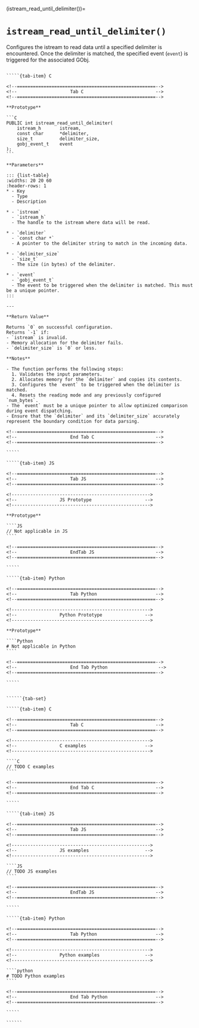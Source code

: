 <!-- ============================================================== -->
(istream_read_until_delimiter())=
# `istream_read_until_delimiter()`
<!-- ============================================================== -->

Configures the istream to read data until a specified delimiter is encountered. Once the delimiter is matched, the specified event (`event`) is triggered for the associated GObj.

<!------------------------------------------------------------>
<!--                    Prototypes                          -->
<!------------------------------------------------------------>

``````{tab-set}

`````{tab-item} C

<!--====================================================-->
<!--                    Tab C                           -->
<!--====================================================-->

**Prototype**

```C
PUBLIC int istream_read_until_delimiter(
    istream_h       istream,
    const char      *delimiter,
    size_t          delimiter_size,
    gobj_event_t    event
);
```

**Parameters**

::: {list-table}
:widths: 20 20 60
:header-rows: 1
* - Key
  - Type
  - Description

* - `istream`
  - `istream_h`
  - The handle to the istream where data will be read.

* - `delimiter`
  - `const char *`
  - A pointer to the delimiter string to match in the incoming data.

* - `delimiter_size`
  - `size_t`
  - The size (in bytes) of the delimiter.

* - `event`
  - `gobj_event_t`
  - The event to be triggered when the delimiter is matched. This must be a unique pointer.
:::

---

**Return Value**

Returns `0` on successful configuration.
Returns `-1` if:
- `istream` is invalid.
- Memory allocation for the delimiter fails.
- `delimiter_size` is `0` or less.

**Notes**

- The function performs the following steps:
  1. Validates the input parameters.
  2. Allocates memory for the `delimiter` and copies its contents.
  3. Configures the `event` to be triggered when the delimiter is matched.
  4. Resets the reading mode and any previously configured `num_bytes`.
- The `event` must be a unique pointer to allow optimized comparison during event dispatching.
- Ensure that the `delimiter` and its `delimiter_size` accurately represent the boundary condition for data parsing.

<!--====================================================-->
<!--                    End Tab C                       -->
<!--====================================================-->

`````

`````{tab-item} JS

<!--====================================================-->
<!--                    Tab JS                          -->
<!--====================================================-->

<!---------------------------------------------------->
<!--                JS Prototype                    -->
<!---------------------------------------------------->

**Prototype**

````JS
// Not applicable in JS
````

<!--====================================================-->
<!--                    EndTab JS                       -->
<!--====================================================-->

`````

`````{tab-item} Python

<!--====================================================-->
<!--                    Tab Python                      -->
<!--====================================================-->

<!---------------------------------------------------->
<!--                Python Prototype                -->
<!---------------------------------------------------->

**Prototype**

````Python
# Not applicable in Python
````

<!--====================================================-->
<!--                    End Tab Python                   -->
<!--====================================================-->

`````

``````

<!------------------------------------------------------------>
<!--                    Examples                            -->
<!------------------------------------------------------------>

```````{dropdown} Examples

``````{tab-set}

`````{tab-item} C

<!--====================================================-->
<!--                    Tab C                           -->
<!--====================================================-->

<!---------------------------------------------------->
<!--                C examples                      -->
<!---------------------------------------------------->

````C
// TODO C examples
````

<!--====================================================-->
<!--                    End Tab C                       -->
<!--====================================================-->

`````

`````{tab-item} JS

<!--====================================================-->
<!--                    Tab JS                          -->
<!--====================================================-->

<!---------------------------------------------------->
<!--                JS examples                     -->
<!---------------------------------------------------->

````JS
// TODO JS examples
````

<!--====================================================-->
<!--                    EndTab JS                       -->
<!--====================================================-->

`````

`````{tab-item} Python

<!--====================================================-->
<!--                    Tab Python                      -->
<!--====================================================-->

<!---------------------------------------------------->
<!--                Python examples                 -->
<!---------------------------------------------------->

````python
# TODO Python examples
````

<!--====================================================-->
<!--                    End Tab Python                  -->
<!--====================================================-->

`````

``````

```````
